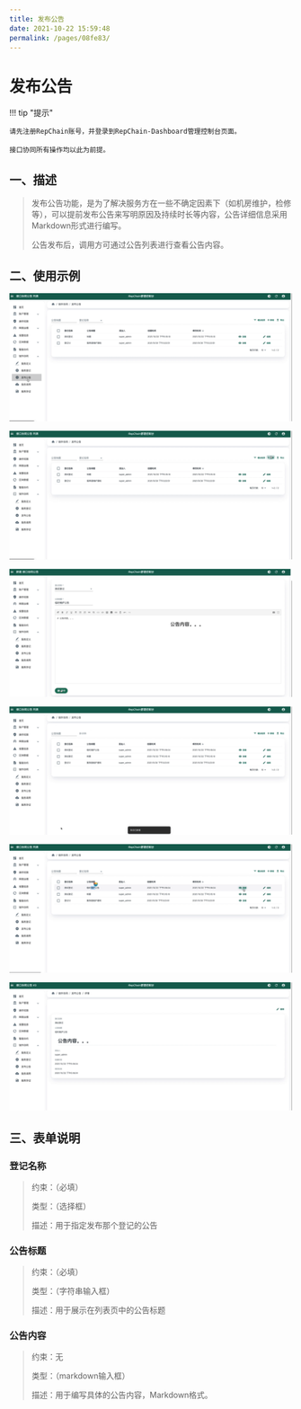```yaml
---
title: 发布公告
date: 2021-10-22 15:59:48
permalink: /pages/08fe83/
---
```


# 发布公告

!!! tip "提示"

    请先注册RepChain账号，并登录到RepChain-Dashboard管理控制台页面。

    接口协同所有操作均以此为前提。



## 一、描述

> 发布公告功能，是为了解决服务方在一些不确定因素下（如机房维护，检修等），可以提前发布公告来写明原因及持续时长等内容，公告详细信息采用Markdown形式进行编写。
>
> 公告发布后，调用方可通过公告列表进行查看公告内容。

## 二、使用示例

![notice](../img/notice1.png)

![notice](../img/notice2.png)

![notice](../img/notice3.png)

![notice](../img/notice4.png)

![notice](../img/notice5.png)

![notice](../img/notice6.png)

## 三、表单说明

### 登记名称 

> 约束：（必填）
>
> 类型：（选择框）
>
> 描述：用于指定发布那个登记的公告

### 公告标题

> 约束：（必填）
>
> 类型：（字符串输入框）
>
> 描述：用于展示在列表页中的公告标题

### 公告内容

> 约束：无
>
> 类型：（markdown输入框）
>
> 描述：用于编写具体的公告内容，Markdown格式。
